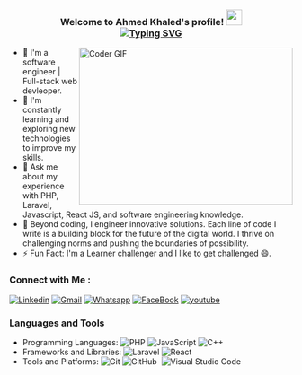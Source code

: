 
<h3 align="center">
  Welcome to Ahmed Khaled's profile!
  <img src="https://media.giphy.com/media/hvRJCLFzcasrR4ia7z/giphy.gif" width="28">
  <br>
  <a href="https://git.io/typing-svg"><img src="https://readme-typing-svg.demolab.com?font=Fira+Code&pause=1000&center=true&random=false&width=435&lines=Software+Engineer;Full-Stack+Web+Devleoper" alt="Typing SVG" /></a>
</h3>


<img align="right" src="https://media.giphy.com/media/SWoSkN6DxTszqIKEqv/giphy.gif" alt="Coder GIF" width="380" height="280">


- 🏢 I'm a software engineer | Full-stack web devleoper.
- 🌱 I'm constantly learning and exploring new technologies to improve my skills.
- 💬 Ask me about my experience with PHP, Laravel, Javascript, React JS, and software engineering knowledge.
- 🌌 Beyond coding, I engineer innovative solutions. Each line of code I write is a building block for the future of the digital world. I thrive on challenging norms and pushing the boundaries of possibility.
- ⚡ Fun Fact: I'm a Learner challenger and I like to get challenged 😄.



### Connect with Me :

[![Linkedin](https://img.shields.io/badge/LinkedIn-0077B5?style=for-the-badge&logo=linkedin&logoColor=white)](https://www.linkedin.com/in/ahmed-mohamdy/)
[![Gmail](https://img.shields.io/badge/Gmail-D14836?style=for-the-badge&logo=gmail&logoColor=white&link=mailto:omarabdou2002@gmail.com)](mailto:akmohamdy@gmail.com)
[![Whatsapp](https://img.shields.io/badge/-Whatsapp-075e54?style=for-the-badge&logo=Whatsapp&logoColor=white)](https://wa.me/201021599437/?text=)
[![FaceBook](https://img.shields.io/badge/Facebook-1877F2?style=for-the-badge&logo=facebook&logoColor=white)](https://www.facebook.com/akmohamdy/)
[![youtube](https://img.shields.io/badge/YouTube-FF0000?style=for-the-badge&logo=youtube&logoColor=white)](https://www.youtube.com/channel/UCn1vQ0aZ-3EIr97AeFZvV3g)
### Languages and Tools

- Programming Languages: ![PHP](https://img.shields.io/badge/PHP-777BB4?logo=php&logoColor=white) ![JavaScript](https://img.shields.io/badge/-JavaScript-F7DF1E?logo=javascript&logoColor=black) ![C++](https://img.shields.io/badge/-C++-00599C?logo=cplusplus&logoColor=white)
- Frameworks and Libraries: ![Laravel](https://img.shields.io/badge/Laravel-FF2D20?logo=laravel&logoColor=white) ![React](https://img.shields.io/badge/-React-61DAFB?logo=react&logoColor=black) 
- Tools and Platforms: ![Git](https://img.shields.io/badge/-Git-F05032?logo=git&logoColor=white) ![GitHub](https://img.shields.io/badge/-GitHub-05122A?style=flat&logo=github)&nbsp;
![Visual Studio Code](https://img.shields.io/badge/-Visual%20Studio%20Code-05122A?style=flat&logo=visual-studio-code&logoColor=007ACC)&nbsp;



